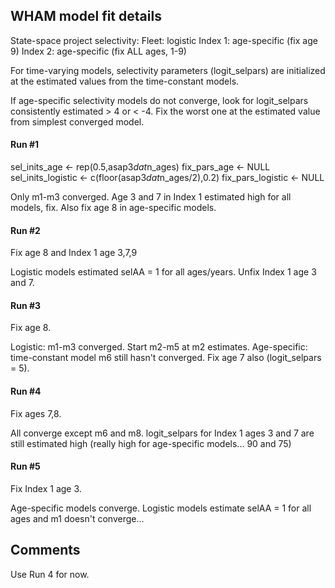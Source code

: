 ## WHAM model fit details

State-space project selectivity:
  Fleet: logistic
  Index 1: age-specific (fix age 9)
  Index 2: age-specific (fix ALL ages, 1-9)

For time-varying models, selectivity parameters (logit_selpars) are initialized at the estimated values from the time-constant models.

If age-specific selectivity models do not converge, look for logit_selpars consistently estimated > 4 or < -4. Fix the worst one at the estimated value from simplest converged model.

#### Run #1

sel_inits_age <- rep(0.5,asap3$dat$n_ages)
fix_pars_age <- NULL
sel_inits_logistic <- c(floor(asap3$dat$n_ages/2),0.2)
fix_pars_logistic <- NULL

Only m1-m3 converged. Age 3 and 7 in Index 1 estimated high for all models, fix. Also fix age 8 in age-specific models.

#### Run #2

Fix age 8 and Index 1 age 3,7,9

Logistic models estimated selAA = 1 for all ages/years. Unfix Index 1 age 3 and 7.

#### Run #3

Fix age 8.

Logistic: m1-m3 converged. Start m2-m5 at m2 estimates.
Age-specific: time-constant model m6 still hasn't converged. Fix age 7 also (logit_selpars = 5).

#### Run #4

Fix ages 7,8.

All converge except m6 and m8. logit_selpars for Index 1 ages 3 and 7 are still estimated high (really high for age-specific models... 90 and 75)

#### Run #5

Fix Index 1 age 3.

Age-specific models converge. Logistic models estimate selAA = 1 for all ages and m1 doesn't converge...

## Comments

Use Run 4 for now.
